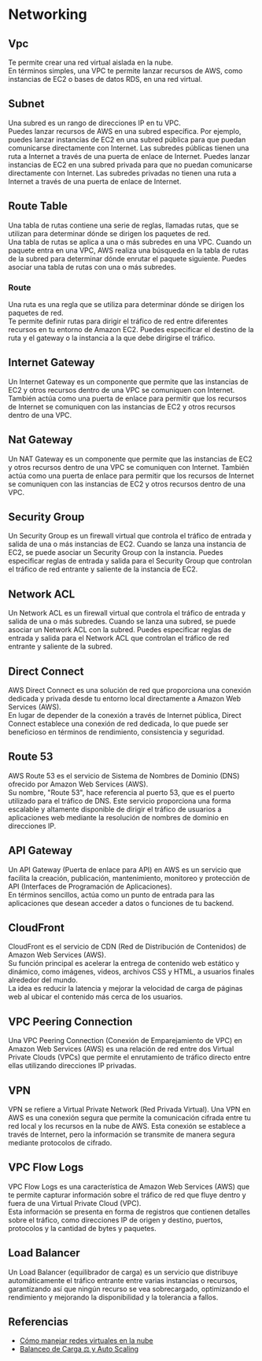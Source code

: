 
# Networking

## Vpc

Te permite crear una red virtual aislada en la nube. \
En términos simples, una VPC te permite lanzar recursos de AWS, como instancias de EC2 o bases de datos RDS, en una red virtual.

## Subnet

Una subred es un rango de direcciones IP en tu VPC. \
Puedes lanzar recursos de AWS en una subred específica. Por ejemplo, puedes lanzar instancias de EC2 en una subred pública para que puedan comunicarse directamente con Internet. Las subredes públicas tienen una ruta a Internet a través de una puerta de enlace de Internet. Puedes lanzar instancias de EC2 en una subred privada para que no puedan comunicarse directamente con Internet. Las subredes privadas no tienen una ruta a Internet a través de una puerta de enlace de Internet.

## Route Table

Una tabla de rutas contiene una serie de reglas, llamadas rutas, que se utilizan para determinar dónde se dirigen los paquetes de red. \
Una tabla de rutas se aplica a una o más subredes en una VPC. Cuando un paquete entra en una VPC, AWS realiza una búsqueda en la tabla de rutas de la subred para determinar dónde enrutar el paquete siguiente. Puedes asociar una tabla de rutas con una o más subredes.

### Route

Una ruta es una regla que se utiliza para determinar dónde se dirigen los paquetes de red. \
Te permite definir rutas para dirigir el tráfico de red entre diferentes recursos en tu entorno de Amazon EC2. Puedes especificar el destino de la ruta y el gateway o la instancia a la que debe dirigirse el tráfico.

## Internet Gateway

Un Internet Gateway es un componente que permite que las instancias de EC2 y otros recursos dentro de una VPC se comuniquen con Internet. \
También actúa como una puerta de enlace para permitir que los recursos de Internet se comuniquen con las instancias de EC2 y otros recursos dentro de una VPC.

## Nat Gateway

Un NAT Gateway es un componente que permite que las instancias de EC2 y otros recursos dentro de una VPC se comuniquen con Internet. También actúa como una puerta de enlace para permitir que los recursos de Internet se comuniquen con las instancias de EC2 y otros recursos dentro de una VPC.

## Security Group

Un Security Group es un firewall virtual que controla el tráfico de entrada y salida de una o más instancias de EC2. Cuando se lanza una instancia de EC2, se puede asociar un Security Group con la instancia. Puedes especificar reglas de entrada y salida para el Security Group que controlan el tráfico de red entrante y saliente de la instancia de EC2.

## Network ACL

Un Network ACL es un firewall virtual que controla el tráfico de entrada y salida de una o más subredes. Cuando se lanza una subred, se puede asociar un Network ACL con la subred. Puedes especificar reglas de entrada y salida para el Network ACL que controlan el tráfico de red entrante y saliente de la subred.

## Direct Connect

AWS Direct Connect es una solución de red que proporciona una conexión dedicada y privada desde tu entorno local directamente a Amazon Web Services (AWS). \
En lugar de depender de la conexión a través de Internet pública, Direct Connect establece una conexión de red dedicada, lo que puede ser beneficioso en términos de rendimiento, consistencia y seguridad.

## Route 53

AWS Route 53 es el servicio de Sistema de Nombres de Dominio (DNS) ofrecido por Amazon Web Services (AWS). \
Su nombre, "Route 53", hace referencia al puerto 53, que es el puerto utilizado para el tráfico de DNS. Este servicio proporciona una forma escalable y altamente disponible de dirigir el tráfico de usuarios a aplicaciones web mediante la resolución de nombres de dominio en direcciones IP.

## API Gateway

Un API Gateway (Puerta de enlace para API) en AWS es un servicio que facilita la creación, publicación, mantenimiento, monitoreo y protección de API (Interfaces de Programación de Aplicaciones). \
En términos sencillos, actúa como un punto de entrada para las aplicaciones que desean acceder a datos o funciones de tu backend.

## CloudFront

CloudFront es el servicio de CDN (Red de Distribución de Contenidos) de Amazon Web Services (AWS). \
Su función principal es acelerar la entrega de contenido web estático y dinámico, como imágenes, videos, archivos CSS y HTML, a usuarios finales alrededor del mundo. \
La idea es reducir la latencia y mejorar la velocidad de carga de páginas web al ubicar el contenido más cerca de los usuarios.

## VPC Peering Connection

Una VPC Peering Connection (Conexión de Emparejamiento de VPC) en Amazon Web Services (AWS) es una relación de red entre dos Virtual Private Clouds (VPCs) que permite el enrutamiento de tráfico directo entre ellas utilizando direcciones IP privadas.

## VPN

VPN se refiere a Virtual Private Network (Red Privada Virtual). Una VPN en AWS es una conexión segura que permite la comunicación cifrada entre tu red local y los recursos en la nube de AWS. Esta conexión se establece a través de Internet, pero la información se transmite de manera segura mediante protocolos de cifrado.

## VPC Flow Logs

VPC Flow Logs es una característica de Amazon Web Services (AWS) que te permite capturar información sobre el tráfico de red que fluye dentro y fuera de una Virtual Private Cloud (VPC). \
Esta información se presenta en forma de registros que contienen detalles sobre el tráfico, como direcciones IP de origen y destino, puertos, protocolos y la cantidad de bytes y paquetes.

## Load Balancer

Un Load Balancer (equilibrador de carga) es un servicio que distribuye automáticamente el tráfico entrante entre varias instancias o recursos, garantizando así que ningún recurso se vea sobrecargado, optimizando el rendimiento y mejorando la disponibilidad y la tolerancia a fallos.

## Referencias

- [Cómo manejar redes virtuales en la nube](https://www.youtube.com/watch?v=HIcCKT-eTKM&list=PL9T-KKyKXNCmOnsFmS_aWCmvMvd3HCB7b&index=10)
- [Balanceo de Carga ⚖ y Auto Scaling](https://www.youtube.com/watch?v=HPXdwErNahk&list=PL9T-KKyKXNCmOnsFmS_aWCmvMvd3HCB7b&index=11)
